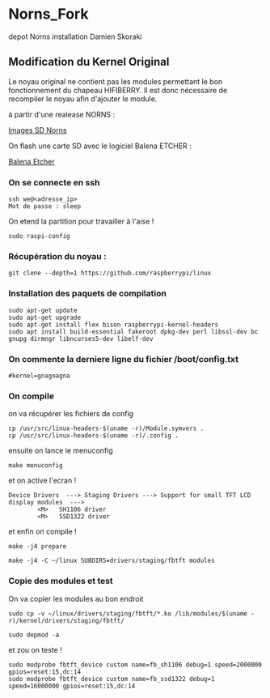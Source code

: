 # Norns_Fork
depot Norns installation Damien Skoraki
## Modification du Kernel Original
Le noyau original ne contient pas les modules permettant le bon fonctionnement du chapeau HIFIBERRY.
Il est donc nécessaire de recompiler le noyau afin d'ajouter le module.

à partir d'une realease NORNS :

[Images SD Norns](https://github.com/monome/norns-image/releases)

On flash une carte SD avec le logiciel Balena ETCHER : 

[Balena Etcher](https://www.balena.io/etcher/)

### On se connecte en ssh
```
ssh we@<adresse_ip>
Mot de passe : sleep
```
On etend la partition pour travailler à l'aise !
```
sudo raspi-config
```

### Récupération du noyau :

```
git clone --depth=1 https://github.com/raspberrypi/linux
```

### Installation des paquets de compilation 
```
sudo apt-get update
sudo apt-get upgrade
sudo apt-get install flex bison raspberrypi-kernel-headers
sudo apt install build-essential fakeroot dpkg-dev perl libssl-dev bc gnupg dirmngr libncurses5-dev libelf-dev 
```
### On commente la derniere ligne du fichier /boot/config.txt
```
#kernel=gnagnagna
```
### On compile
on va récupérer les fichiers de config
```
cp /usr/src/linux-headers-$(uname -r)/Module.symvers .
cp /usr/src/linux-headers-$(uname -r)/.config .
```
ensuite on lance le menuconfig
```
make menuconfig
```
et on active l'ecran !

```
Device Drivers  ---> Staging Drivers ---> Support for small TFT LCD display modules  --->
        <M>   SH1106 driver
        <M>   SSD1322 driver
```
et enfin on compile !
```
make -j4 prepare

make -j4 -C ~/linux SUBDIRS=drivers/staging/fbtft modules

```
### Copie des modules et test
On va copier les modules au bon endroit
```
sudo cp -v ~/linux/drivers/staging/fbtft/*.ko /lib/modules/$(uname -r)/kernel/drivers/staging/fbtft/

sudo depmod -a
```
et zou on teste !
```
sudo modprobe fbtft_device custom name=fb_sh1106 debug=1 speed=2000000 gpios=reset:15,dc:14
sudo modprobe fbtft_device custom name=fb_ssd1322 debug=1 speed=16000000 gpios=reset:15,dc:14
```

